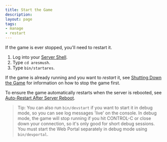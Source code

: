 ```yaml
---
title: Start the Game
description:
layout: page
tags: 
- manage
- restart
---
```


If the game is ever stopped, you'll need to restart it. 

1. Log into your [Server Shell](/tutorials/install/server-shell).
2. Type `cd aresmush`.
3. Type `bin/startares`.

If the game is already running and you want to *restart* it, see [Shutting Down the Game](/tutorials/shutdown) for information on how to stop the game first.

To ensure the game automatically restarts when the server is rebooted, see [Auto-Restart After Server Reboot](/tutorials/manage/restart-after-reboot).

> Tip:  You can also run `bin/devstart` if you want to start it in debug mode, so you can see log messages 'live' on the console.  In debug mode, the game will stop running if you hit CONTROL-C or close down your connection, so it's only good for short debug sessions.   You must start the Web Portal separately in debug mode using `bin/devportal`.
